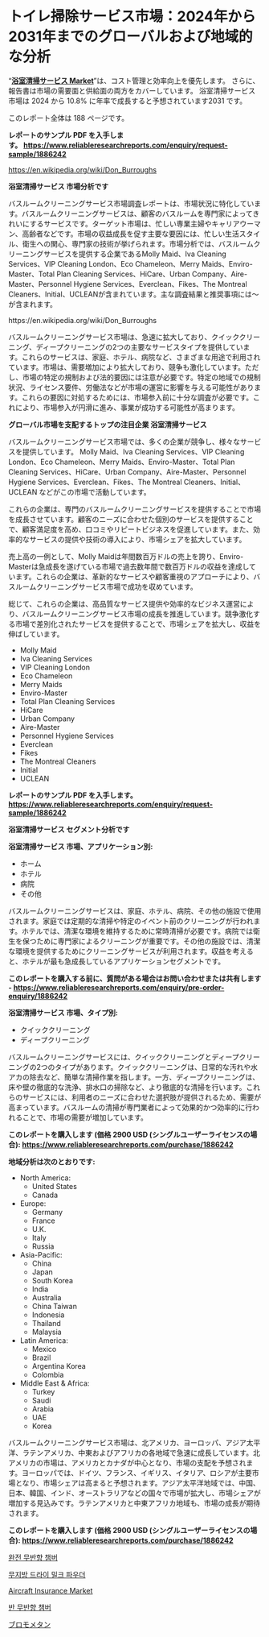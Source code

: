 <p><h1>トイレ掃除サービス市場：2024年から2031年までのグローバルおよび地域的な分析</h1></p><p>&ldquo;<strong><a href="https://www.reliableresearchreports.com/bathroom-cleaning-service-r1886242">浴室清掃サービス Market</a></strong>&rdquo;は、コスト管理と効率向上を優先します。 さらに、報告書は市場の需要面と供給面の両方をカバーしています。 浴室清掃サービス 市場は 2024 から 10.8% に年率で成長すると予想されています2031 です。</p>
<p>このレポート全体は 188 ページです。</p>
<p><strong>レポートのサンプル PDF を入手します。&nbsp;<a href="https://www.reliableresearchreports.com/enquiry/request-sample/1886242">https://www.reliableresearchreports.com/enquiry/request-sample/1886242</a></strong></p>
<p><a href="https://en.wikipedia.org/wiki/Don_Burroughs">https://en.wikipedia.org/wiki/Don_Burroughs</a></p>
<p><strong>浴室清掃サービス 市場分析です</strong></p>
<p><p>バスルームクリーニングサービス市場調査レポートは、市場状況に特化しています。バスルームクリーニングサービスは、顧客のバスルームを専門家によってきれいにするサービスです。ターゲット市場は、忙しい専業主婦やキャリアウーマン、高齢者などです。市場の収益成長を促す主要な要因には、忙しい生活スタイル、衛生への関心、専門家の技術が挙げられます。市場分析では、バスルームクリーニングサービスを提供する企業であるMolly Maid、Iva Cleaning Services、VIP Cleaning London、Eco Chameleon、Merry Maids、Enviro-Master、Total Plan Cleaning Services、HiCare、Urban Company、Aire-Master、Personnel Hygiene Services、Everclean、Fikes、The Montreal Cleaners、Initial、UCLEANが含まれています。主な調査結果と推奨事項には〜が含まれます。</p></p>
<p>https://en.wikipedia.org/wiki/Don_Burroughs</p>
<p><p>バスルームクリーニングサービス市場は、急速に拡大しており、クイッククリーニング、ディープクリーニングの2つの主要なサービスタイプを提供しています。これらのサービスは、家庭、ホテル、病院など、さまざまな用途で利用されています。市場は、需要増加により拡大しており、競争も激化しています。ただし、市場の特定の規制および法的要因には注意が必要です。特定の地域での規制状況、ライセンス要件、労働法などが市場の運営に影響を与える可能性があります。これらの要因に対処するためには、市場参入前に十分な調査が必要です。これにより、市場参入が円滑に進み、事業が成功する可能性が高まります。</p></p>
<p><strong>グローバル市場を支配するトップの注目企業 浴室清掃サービス</strong></p>
<p><p>バスルームクリーニングサービス市場では、多くの企業が競争し、様々なサービスを提供しています。 Molly Maid、Iva Cleaning Services、VIP Cleaning London、Eco Chameleon、Merry Maids、Enviro-Master、Total Plan Cleaning Services、HiCare、Urban Company、Aire-Master、Personnel Hygiene Services、Everclean、Fikes、The Montreal Cleaners、Initial、UCLEAN などがこの市場で活動しています。</p><p>これらの企業は、専門のバスルームクリーニングサービスを提供することで市場を成長させています。顧客のニーズに合わせた個別のサービスを提供することで、顧客満足度を高め、口コミやリピートビジネスを促進しています。また、効率的なサービスの提供や技術の導入により、市場シェアを拡大しています。</p><p>売上高の一例として、Molly Maidは年間数百万ドルの売上を誇り、Enviro-Masterは急成長を遂げている市場で過去数年間で数百万ドルの収益を達成しています。これらの企業は、革新的なサービスや顧客重視のアプローチにより、バスルームクリーニングサービス市場で成功を収めています。</p><p>総じて、これらの企業は、高品質なサービス提供や効率的なビジネス運営により、バスルームクリーニングサービス市場の成長を推進しています。競争激化する市場で差別化されたサービスを提供することで、市場シェアを拡大し、収益を伸ばしています。</p></p>
<p><ul><li>Molly Maid</li><li>Iva Cleaning Services</li><li>VIP Cleaning London</li><li>Eco Chameleon</li><li>Merry Maids</li><li>Enviro-Master</li><li>Total Plan Cleaning Services</li><li>HiCare</li><li>Urban Company</li><li>Aire-Master</li><li>Personnel Hygiene Services</li><li>Everclean</li><li>Fikes</li><li>The Montreal Cleaners</li><li>Initial</li><li>UCLEAN</li></ul></p>
<p><strong>レポートのサンプル PDF を入手します。 <a href="https://www.reliableresearchreports.com/enquiry/request-sample/1886242">https://www.reliableresearchreports.com/enquiry/request-sample/1886242</a></strong></p>
<p><strong>浴室清掃サービス セグメント分析です</strong></p>
<p><strong>浴室清掃サービス 市場、アプリケーション別:</strong></p>
<p><ul><li>ホーム</li><li>ホテル</li><li>病院</li><li>その他</li></ul></p>
<p><p>バスルームクリーニングサービスは、家庭、ホテル、病院、その他の施設で使用されます。家庭では定期的な清掃や特定のイベント前のクリーニングが行われます。ホテルでは、清潔な環境を維持するために常時清掃が必要です。病院では衛生を保つために専門家によるクリーニングが重要です。その他の施設では、清潔な環境を提供するためにクリーニングサービスが利用されます。収益を考えると、ホテルが最も急成長しているアプリケーションセグメントです。</p></p>
<p><strong>このレポートを購入する前に、質問がある場合はお問い合わせまたは共有します - <a href="https://www.reliableresearchreports.com/enquiry/pre-order-enquiry/1886242">https://www.reliableresearchreports.com/enquiry/pre-order-enquiry/1886242</a></strong></p>
<p><strong>浴室清掃サービス 市場、タイプ別:</strong></p>
<p><ul><li>クイッククリーニング</li><li>ディープクリーニング</li></ul></p>
<p><p>バスルームクリーニングサービスには、クイッククリーニングとディープクリーニングの2つのタイプがあります。クイッククリーニングは、日常的な汚れや水アカの除去など、簡単な清掃作業を指します。一方、ディープクリーニングは、床や壁の徹底的な洗浄、排水口の掃除など、より徹底的な清掃を行います。これらのサービスには、利用者のニーズに合わせた選択肢が提供されるため、需要が高まっています。バスルームの清掃が専門業者によって効果的かつ効率的に行われることで、市場の需要が増加しています。</p></p>
<p><strong>このレポートを購入します (価格 2900 USD (シングルユーザーライセンスの場合): <a href="https://www.reliableresearchreports.com/purchase/1886242">https://www.reliableresearchreports.com/purchase/1886242</a></strong></p>
<p><strong>地域分析は次のとおりです:</strong></p>
<p><ul>
    <li>
        North America:
        <ul>
            <li>United States</li>
            <li>Canada</li>
        </ul>
    </li>
    <li>
        Europe:
        <ul>
            <li>Germany</li>
            <li>France</li>
            <li>U.K.</li>
            <li>Italy</li>
            <li>Russia</li>
        </ul>
    </li>
    <li>
        Asia-Pacific:
        <ul>
            <li>China</li>
            <li>Japan</li>
            <li>South Korea</li>
            <li>India</li>
            <li>Australia</li>
            <li>China Taiwan</li>
            <li>Indonesia</li>
            <li>Thailand</li>
            <li>Malaysia</li>
        </ul>
    </li>
    <li>
        Latin America:
        <ul>
            <li>Mexico</li>
            <li>Brazil</li>
            <li>Argentina Korea</li>
            <li>Colombia</li>
        </ul>
    </li>
    <li>
        Middle East & Africa:
        <ul>
            <li>Turkey</li>
            <li>Saudi</li>
            <li>Arabia</li>
            <li>UAE</li>
            <li>Korea</li>
        </ul>
    </li>
    </ul></p>
<p><p>バスルームクリーニングサービス市場は、北アメリカ、ヨーロッパ、アジア太平洋、ラテンアメリカ、中東およびアフリカの各地域で急速に成長しています。北アメリカの市場は、アメリカとカナダが中心となり、市場の支配を予想されます。ヨーロッパでは、ドイツ、フランス、イギリス、イタリア、ロシアが主要市場となり、市場シェアは高まると予想されます。アジア太平洋地域では、中国、日本、韓国、インド、オーストラリアなどの国々で市場が拡大し、市場シェアが増加する見込みです。ラテンアメリカと中東アフリカ地域も、市場の成長が期待されます。</p></p>
<p><strong>このレポートを購入します (価格 2900 USD (シングルユーザーライセンスの場合): <a href="https://www.reliableresearchreports.com/purchase/1886242">https://www.reliableresearchreports.com/purchase/1886242</a></strong></p>
<p><p><a href="https://github.com/KellyLyncyh543964/Market-Research-Report-List-3/blob/main/143922891389.md">완전 무반향 챔버</a></p><p><a href="https://medium.com/@conradkirrlin76575/%EB%B9%84%EC%A7%80%EB%B0%A9-%EB%93%9C%EB%9D%BC%EC%9D%B4-%EC%9A%B0%EC%9C%A0-%EA%B0%80%EB%A3%A8-%EC%8B%9C%EC%9E%A5-%EA%B7%9C%EB%AA%A8-%EB%B0%8F-%EC%A0%90%EC%9C%A0%EC%9C%A8-%EB%B6%84%EC%84%9D-%EC%84%B1%EC%9E%A5-%EB%8F%99%ED%96%A5-%EB%B0%8F-%EC%98%88%EC%B8%A1-2024-2031-3ad9942fa649">무지방 드라이 밀크 파우더</a></p><p><a href="https://www.linkedin.com/pulse/navigating-global-aircraft-insurance-market-landscape-trends-var8f?trackingId=iTl7pN70RO2W3R6BtzGvYA%3D%3D">Aircraft Insurance Market</a></p><p><a href="https://github.com/rcabello548/Market-Research-Report-List-3/blob/main/693941091390.md">반 무반향 챔버</a></p><p><a href="https://medium.com/@reyeshowell655/%E8%87%AD%E5%8C%96%E3%83%A1%E3%82%BF%E3%83%B3%E5%B8%82%E5%A0%B4%E8%A6%8F%E6%A8%A1-%E3%82%B7%E3%82%A7%E3%82%A2-%E3%83%88%E3%83%AC%E3%83%B3%E3%83%89%E5%88%86%E6%9E%90%E3%83%AC%E3%83%9D%E3%83%BC%E3%83%88-%E6%9C%80%E7%B5%82%E4%BD%BF%E7%94%A8-%E6%AE%BA%E8%99%AB%E5%89%A4-%E8%BE%B2%E8%96%AC-%E3%81%9D%E3%81%AE%E4%BB%96-%E5%8E%9F%E6%9D%90%E6%96%99%E5%88%A5-2031%E5%B9%B4%E3%81%BE%E3%81%A7%E3%81%AE%E4%BA%88%E6%B8%AC-9e0763e82798">ブロモメタン</a></p></p>